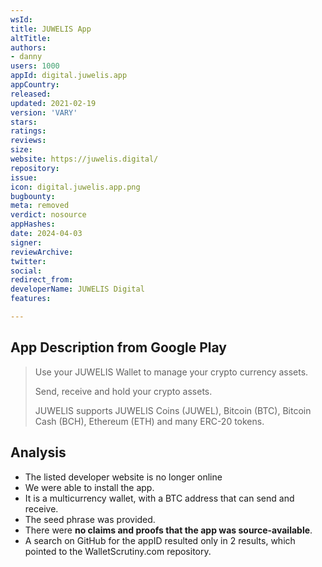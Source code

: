 ```yaml
---
wsId: 
title: JUWELIS App
altTitle: 
authors:
- danny
users: 1000
appId: digital.juwelis.app
appCountry: 
released: 
updated: 2021-02-19
version: 'VARY'
stars: 
ratings: 
reviews: 
size: 
website: https://juwelis.digital/
repository: 
issue: 
icon: digital.juwelis.app.png
bugbounty: 
meta: removed
verdict: nosource
appHashes: 
date: 2024-04-03
signer: 
reviewArchive: 
twitter: 
social: 
redirect_from: 
developerName: JUWELIS Digital
features: 

---
```


## App Description from Google Play

> Use your JUWELIS Wallet to manage your crypto currency assets.
>
> Send, receive and hold your crypto assets.
>
> JUWELIS supports JUWELIS Coins (JUWEL), Bitcoin (BTC), Bitcoin Cash (BCH), Ethereum (ETH) and many ERC-20 tokens. 

## Analysis 

- The listed developer website is no longer online
- We were able to install the app. 
- It is a multicurrency wallet, with a BTC address that can send and receive. 
- The seed phrase was provided. 
- There were **no claims and proofs that the app was source-available**. 
- A search on GitHub for the appID resulted only in 2 results, which pointed to the WalletScrutiny.com repository. 